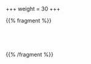 +++
weight = 30
+++

<section data-background-iframe="mecEdit/index.html" data-background-interactive>
{{% fragment %}} <h1 style="text-transform: none; color: white"> https://mecEdit.com </h1> {{% /fragment %}}
</section>